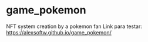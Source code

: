 # game_pokemon
NFT system creation by a pokemon fan
Link para testar: https://alexsoftw.github.io/game_pokemon/
